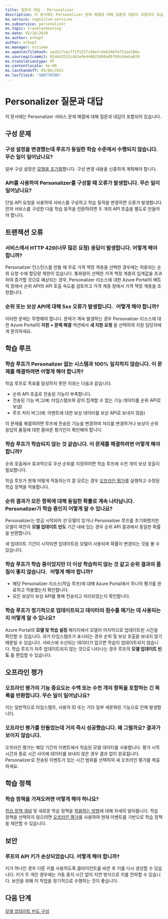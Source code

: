 ```yaml
---
title: 질문과 대답 - Personalizer
description: 이 문서에는 Personalizer 문제 해결에 대해 질문과 대답이 포함되어 있습니다.
ms.service: cognitive-services
ms.subservice: personalizer
ms.topic: troubleshooting
ms.date: 02/26/2020
ms.author: erhopf
author: erhopf
ms.manager: nitinme
ms.openlocfilehash: aad2c7cecf71f5237c66efc4eb266fef52a4186e
ms.sourcegitcommit: 02d443532c4d2e9e449025908a05fb9c84eba039
ms.translationtype: HT
ms.contentlocale: ko-KR
ms.lasthandoff: 05/06/2021
ms.locfileid: "108778396"
---
```

# <a name="personalizer-frequently-asked-questions"></a>Personalizer 질문과 대답

이 문서에는 Personalizer 서비스 문제 해결에 대해 질문과 대답이 포함되어 있습니다.

## <a name="configuration-issues"></a>구성 문제

### <a name="i-changed-a-configuration-setting-and-now-my-loop-isnt-performing-at-the-same-learning-level-what-happened"></a>구성 설정을 변경했는데 루프가 동일한 학습 수준에서 수행되지 않습니다. 무슨 일이 일어났나요?

일부 구성 설정은 [모델을 초기화](how-to-settings.md#settings-that-include-resetting-the-model)합니다. 구성 변경 내용을 신중하게 계획해야 합니다.

### <a name="when-configuring-personalizer-with-the-api-i-received-an-error-what-happened"></a>API를 사용하여 Personalizer를 구성할 때 오류가 발생합니다. 무슨 일이 일어났나요?

단일 API 요청을 사용하여 서비스를 구성하고 학습 동작을 변경하면 오류가 발생합니다. 먼저 서비스를 구성한 다음 학습 동작을 전환하려면 두 개의 API 호출을 별도로 만들어야 합니다.

## <a name="transaction-errors"></a>트랜잭션 오류

### <a name="i-get-an-http-429-too-many-requests-response-from-the-service-what-can-i-do"></a>서비스에서 HTTP 429(너무 많은 요청) 응답이 발생합니다. 어떻게 해야 합니까?

Personalizer 인스턴스를 만들 때 무료 가격 책정 계층을 선택한 경우에는 허용되는 순위 요청 수에 할당량 제한이 있습니다. 통화량이 선택한 가격 책정 계층의 임계값을 초과하여 증가할 것으로 예상되는 경우, Personalizer 리소스에 대한 Azure Portal의 메트릭 창에서 순위 API의 API 호출 속도를 검토하고 가격 계층 창에서 가격 책정 계층을 조정합니다.

### <a name="im-getting-a-5xx-error-on-rank-or-reward-apis-what-should-i-do"></a>순위 또는 보상 API에 대해 5xx 오류가 발생합니다.   어떻게 해야 합니까?

이러한 문제는 투명해야 합니다. 문제가 계속 발생하는 경우 Personalizer 리소스에 대한 Azure Portal의 **지원 + 문제 해결** 섹션에서 **새 지원 요청** 을 선택하여 지원 담당자에게 문의하세요.

## <a name="learning-loop"></a>학습 루프

### <a name="the-learning-loop-doesnt-attain-a-100-match-to-the-system-without-personalizer-how-do-i-fix-this"></a>학습 루프가 Personalizer 없는 시스템과 100% 일치하지 않습니다. 이 문제를 해결하려면 어떻게 해야 합니까?

학습 루프로 목표를 달성하지 못한 이유는 다음과 같습니다.
* 순위 API 호출로 전송된 기능이 부족합니다.
* 전송된 기능 버그(예: 타임스탬프와 같이 집계할 수 없는 기능 데이터를 순위 API로 보냄)
* 루프 처리 버그(예: 이벤트에 대한 보상 데이터를 보상 API로 보내지 않음)

이 문제를 해결하려면 루프에 전송된 기능을 변경하여 처리를 변경하거나 보상이 순위 응답의 품질에 대한 올바른 평가인지 확인해야 합니다.

### <a name="the-learning-loop-doesnt-seem-to-learn-how-do-i-fix-this"></a>학습 루프가 학습되지 않는 것 같습니다. 이 문제를 해결하려면 어떻게 해야 합니까?

순위 호출에서 효과적으로 우선 순위를 지정하려면 학습 루프에 수천 개의 보상 호출이 필요합니다.

학습 루프가 현재 어떻게 작동하는지 잘 모르는 경우 [오프라인 평가](concepts-offline-evaluation.md)를 실행하고 수정된 학습 정책을 적용합니다.

### <a name="i-keep-getting-rank-results-with-all-the-same-probabilities-for-all-items-how-do-i-know-personalizer-is-learning"></a>순위 결과가 모든 항목에 대해 동일한 확률로 계속 나타납니다. Personalizer가 학습 중인지 어떻게 알 수 있나요?

Personalizer는 방금 시작되어 _빈_ 모델이 있거나 Personalizer 루프를 초기화했지만 모델이 여전히 **모델 업데이트 빈도** 기간 내에 있는 경우 순위 API 결과에서 동일한 확률을 반환합니다.

새 업데이트 기간이 시작되면 업데이트된 모델이 사용되며 확률이 변경되는 것을 볼 수 있습니다.

### <a name="the-learning-loop-was-learning-but-seems-to-not-learn-anymore-and-the-quality-of-the-rank-results-isnt-that-good-what-should-i-do"></a>학습 루프가 학습 중이었지만 더 이상 학습하지 않는 것 같고 순위 결과의 품질이 좋지 않습니다.   어떻게 해야 합니까?

* 해당 Personalizer 리소스(학습 루프)에 대해 Azure Portal에서 하나의 평가를 완료하고 적용했는지 확인합니다.
* 모든 보상이 보상 API를 통해 전송되고 처리되었는지 확인합니다.

### <a name="how-do-i-know-that-the-learning-loop-is-getting-updated-regularly-and-is-used-to-score-my-data"></a>학습 루프가 정기적으로 업데이트되고 데이터의 점수를 매기는 데 사용되는지 어떻게 알 수 있나요?

Azure Portal의 **모델 및 학습 설정** 페이지에서 모델이 마지막으로 업데이트된 시간을 확인할 수 있습니다. 과거 타임스탬프가 표시되는 경우 순위 및 보상 호출을 보내지 않기 때문일 수 있습니다. 서비스에 수신되는 데이터가 없으면 학습이 업데이트되지 않습니다. 학습 루프가 자주 업데이트되지 않는 것으로 나타나는 경우 루프의 **모델 업데이트 빈도** 를 편집할 수 있습니다.

## <a name="offline-evaluations"></a>오프라인 평가

### <a name="an-offline-evaluations-feature-importance-returns-a-long-list-with-hundreds-or-thousands-of-items-what-happened"></a>오프라인 평가의 기능 중요도는 수백 또는 수천 개의 항목을 포함하는 긴 목록을 반환합니다. 무슨 일이 일어났나요?

이는 일반적으로 타임스탬프, 사용자 ID 또는 기타 일부 세분화된 기능으로 인해 발생합니다.

### <a name="i-created-an-offline-evaluation-and-it-succeeded-almost-instantly-why-is-that-i-dont-see-any-results"></a>오프라인 평가를 만들었는데 거의 즉시 성공했습니다. 왜 그럴까요? 결과가 보이지 않습니다.

오프라인 평가는 해당 기간의 이벤트에서 학습된 모델 데이터를 사용합니다. 평가 시작 시간과 종료 시간 사이에 데이터를 보내지 않은 경우 결과 없이 완료됩니다. Personalizer로 전송된 이벤트가 있는 시간 범위를 선택하여 새 오프라인 평가를 제출하세요.

## <a name="learning-policy"></a>학습 정책

### <a name="how-do-i-import-a-learning-policy"></a>학습 정책을 가져오려면 어떻게 해야 하나요?

[학습 정책 개념](concept-active-learning.md#understand-learning-policy-settings) 및 새로운 학습 정책을 [적용하는 방법](how-to-manage-model.md)에 대해 자세히 알아봅니다. 학습 정책을 선택하지 않으려면 [오프라인 평가](how-to-offline-evaluation.md)를 사용하여 현재 이벤트를 기반으로 학습 정책을 제안할 수 있습니다.


## <a name="security"></a>보안

### <a name="the-api-key-for-my-loop-has-been-compromised-what-can-i-do"></a>루프의 API 키가 손상되었습니다. 어떻게 해야 합니까?

키가 하나인 경우 다른 키를 사용하도록 클라이언트를 바꾼 후 키를 다시 생성할 수 있습니다. 키가 두 개인 경우에는 가동 중지 시간 없이 지연 방식으로 키를 전파할 수 있습니다. 보안을 위해 이 작업을 정기적으로 수행하는 것이 좋습니다.


## <a name="next-steps"></a>다음 단계

[모델 업데이트 빈도 구성](how-to-settings.md#model-update-frequency)